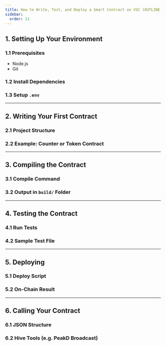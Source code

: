 ```yaml
---
title: How to Write, Test, and Deploy a Smart Contract on VSC (OUTLINE)
sidebar:
  order: 11
---
```



## 1. Setting Up Your Environment

### 1.1 Prerequisites
- Node.js
- Git

### 1.2 Install Dependencies

### 1.3 Setup `.env`

---

## 2. Writing Your First Contract

### 2.1 Project Structure

### 2.2 Example: Counter or Token Contract

---

## 3. Compiling the Contract

### 3.1 Compile Command

### 3.2 Output in `build/` Folder

---

## 4. Testing the Contract

### 4.1 Run Tests

### 4.2 Sample Test File

---

## 5. Deploying

### 5.1 Deploy Script

### 5.2 On-Chain Result

---

## 6. Calling Your Contract

### 6.1 JSON Structure

### 6.2 Hive Tools (e.g. PeakD Broadcast)
